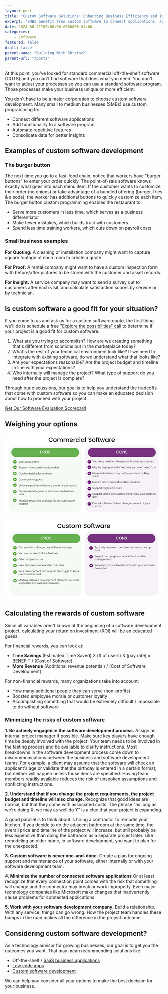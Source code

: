```yaml
---
layout: post
title: "Custom Software Solutions: Enhancing Business Efficiency and Innovation"
excerpt: "SMBs benefit from custom software to connect applications, add functionality, automate features, and consolidate data for insights."
date: 2024-06-21T00:00:00.0000000-04:00
categories:
    - software
featured: false
draft: false
parent-name: "Building With Skratsch"
parent-url: "/posts"
---
```

At this point, you've looked for standard commercial off-the-shelf
software (COTS) and you can't find software that does what you need. You
don't want to adjust your processes so you can use a standard software
program. Those processes make your business unique or more efficient.

You don't have to be a major corporation to choose custom software
development. Many small to medium businesses (SMBs) use custom
programming to:

-   Connect different software applications
-   Add functionality to a software program
-   Automate repetitive features
-   Consolidate data for better insights

## Examples of custom software development

### The burger button

The next time you go to a fast-food chain, notice that workers have
"burger buttons" to enter your order quickly. The point-of-sale software
knows exactly what goes into each menu item. If the customer wants to
customize their order (no onions) or take advantage of a bundled
offering (burger, fries & a soda), the worker has additional buttons to
quickly customize each item. The burger button custom programming
enables the restaurant to:

-   Serve more customers in less time, which serves as a business
    differentiator
-   Make fewer mistakes, which builds trust with customers
-   Spend less time training workers, which cuts down on payroll costs

### Small business examples

**For Quoting:** A cleaning or installation company might want to
capture square footage of each room to create a quote

**For Proof:** A rental company might want to have a custom inspection
form with before/after pictures to be stored with the customer and asset
records.

**For Insight:** A service company may want to send a survey out to
customers after each visit, and calculate satisfaction scores by service
or by technician.

## Is custom software a good fit for your situation?

If you come to us and ask us for a custom software quote, the first
thing we'll do is schedule a free ["Explore the possibilities" call](/explore) to
determine if your project is a good fit for custom software.

1.  What are you trying to accomplish? How are we creating something
    that's different from solutions out in the marketplace today?
2.  What's the rest of your technical environment look like? If we need
    to integrate with existing software, do we understand what that
    looks like?
3.  Are your expectations reasonable? Are the project budget and
    timeline in line with your expectations?
4.  Who internally will manage the project? What type of support do you
    need after the project is complete?

Through our discussions, our goal is to help you understand the
tradeoffs that come with custom software so you can make an educated
decision about how to proceed with your project.

[Get Our Software Evaluation Scorecard](/images/post/Software-Evaluation-Scorecard.xlsx)

## Weighing your options

![weighing your options](/images/post/commercial-software.png)


![custom software 1](/images/post/custom-software-1.png)

## Calculating the rewards of custom software

Since all variables aren't known at the beginning of a software
development project, calculating your return on investment (ROI) will be
an educated guess.

For financial rewards, you can look at:

-   **Time Savings** (Estimated Time Saved) X (# of users) X (pay rate)
    = BENEFIT / (Cost of Software)
-   **More Revenue** (Additional revenue potential) / (Cost of Software
    Development)

For non-financial rewards, many organizations take into account:

-   How many additional people they can serve (non-profits)
-   Boosted employee morale or customer loyalty
-   Accomplishing something that would be extremely difficult /
    impossible to do without software

### Minimizing the risks of custom software

**1. Be actively engaged in the software development process.** Assign
an internal project manager if possible. Make sure key players have
enough time be deeply involved with the project. Your team needs to be
involved in the testing process and be available to clarify
instructions. Most breakdowns in the software development process come
down to miscommunications between the business and software development
teams. For example, a client may assume that the software will check an
applicant's age or validate that the birthday is entered in a certain
format, but neither will happen unless those items are specified. Having
team members readily available reduces the risk of unspoken assumptions
and conflicting instructions.

**2. Understand that if you change the project requirements, the project budget and timeline will also change.** Recognize that good ideas are
normal, but that they come with associated costs. The phrase "as long as
we're doing X, we may as well do Y" is a clue that your project is
expanding.

A good parallel is to think about is hiring a contractor to remodel your
kitchen. If you decide to do the adjacent bathroom at the same time, the
overall price and timeline of the project will increase, but still
probably be less expensive than doing the bathroom as a separate project
later. Like remodeling an older home, in software development, you want
to plan for the unexpected.

**3. Custom software is never one-and-done.** Create a plan for ongoing
support and maintenance of your software, either internally or with your
software development team.

**4. Minimize the number of connected software applications** Or at
least recognize that every connection point comes with the risk that
something will change and the connector may break or work improperly.
Even major technology companies like Microsoft make changes that
inadvertently cause problems for connected applications.

**5. Work with your software development company.** Build a
relationship. With any service, things can go wrong. How the project
team handles these bumps in the road makes all the difference in the
project outcome.

## Considering custom software development?

As a technology advisor for growing businesses, our goal is to get you
the outcomes you want. That may mean recommending solutions like:

-   Off-the-shelf / [SaaS business     applications](/software/evaluating-saas-solutions-small-biz)
-   [Low code apps](/software/low-code-apps-vs-custom-software)
-   [Custom software development](/software-development/customization)

We can help you consider all your options to make the best decision for
your business.